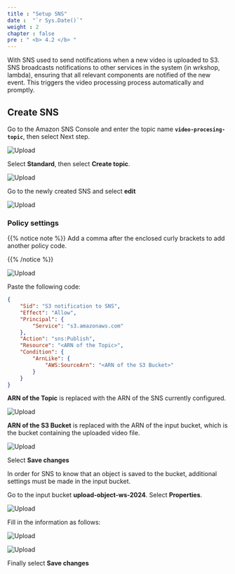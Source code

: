 ```yaml
---
title : "Setup SNS"
date :  "`r Sys.Date()`" 
weight : 2
chapter : false
pre : " <b> 4.2 </b> "
---
```


With SNS used to send notifications when a new video is uploaded to S3. SNS broadcasts notifications to other services in the system (in wrkshop, lambda), ensuring that all relevant components are notified of the new event. This triggers the video processing process automatically and promptly.

## Create SNS

Go to the Amazon SNS Console and enter the topic name **`video-procesing-topic`**, then select Next step.

![Upload](/images/9.sns/n.png)

Select **Standard**, then select **Create topic**.

![Upload](/images/9.sns/n1.png)

Go to the newly created SNS and select **edit**

![Upload](/images/9.sns/n2.png)

### Policy settings

{{% notice note %}}
Add a comma after the enclosed curly brackets to add another policy code.

{{% /notice %}}

![Upload](/images/9.sns/n3.png)

Paste the following code:

```json
{
	"Sid": "S3 notification to SNS",
	"Effect": "Allow",
	"Principal": {
		"Service": "s3.amazonaws.com"
	},
	"Action": "sns:Publish",
	"Resource": "<ARN of the Topic>",
	"Condition": {
		"ArnLike": {
			"AWS:SourceArn": "<ARN of the S3 Bucket>"
		}
	}
}
```

**ARN of the Topic** is replaced with the ARN of the SNS currently configured.

![Upload](/images/9.sns/n4.png)

**ARN of the S3 Bucket** is replaced with the ARN of the input bucket, which is the bucket containing the uploaded video file.

![Upload](/images/9.sns/n5.png)

Select **Save changes**

In order for SNS to know that an object is saved to the bucket, additional settings must be made in the input bucket.

Go to the input bucket **upload-object-ws-2024**. Select **Properties**.

![Upload](/images/9.sns/n6.png)

Fill in the information as follows:

![Upload](/images/9.sns/n7.png)

![Upload](/images/9.sns/n8.png)

Finally select **Save changes**